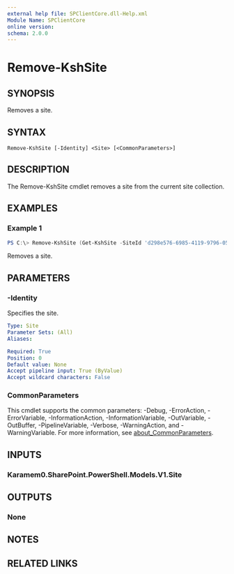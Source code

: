```yaml
---
external help file: SPClientCore.dll-Help.xml
Module Name: SPClientCore
online version:
schema: 2.0.0
---
```


# Remove-KshSite

## SYNOPSIS
Removes a site.

## SYNTAX

```
Remove-KshSite [-Identity] <Site> [<CommonParameters>]
```

## DESCRIPTION
The Remove-KshSite cmdlet removes a site from the current site collection.

## EXAMPLES

### Example 1
```powershell
PS C:\> Remove-KshSite (Get-KshSite -SiteId 'd298e576-6985-4119-9796-050b9f371872')
```

Removes a site.

## PARAMETERS

### -Identity
Specifies the site.

```yaml
Type: Site
Parameter Sets: (All)
Aliases:

Required: True
Position: 0
Default value: None
Accept pipeline input: True (ByValue)
Accept wildcard characters: False
```

### CommonParameters
This cmdlet supports the common parameters: -Debug, -ErrorAction, -ErrorVariable, -InformationAction, -InformationVariable, -OutVariable, -OutBuffer, -PipelineVariable, -Verbose, -WarningAction, and -WarningVariable. For more information, see [about_CommonParameters](http://go.microsoft.com/fwlink/?LinkID=113216).

## INPUTS

### Karamem0.SharePoint.PowerShell.Models.V1.Site

## OUTPUTS

### None

## NOTES

## RELATED LINKS
